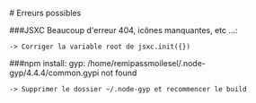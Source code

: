# Erreurs possibles

###JSXC Beaucoup d'erreur 404, icônes manquantes, etc ...:

    -> Corriger la variable root de jsxc.init({})

###npm install: gyp: /home/remipassmoilesel/.node-gyp/4.4.4/common.gypi not found

    -> Supprimer le dossier ~/.node-gyp et recommencer le build